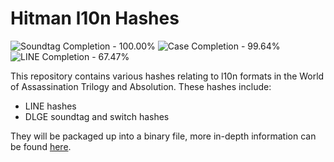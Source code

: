 # Hitman l10n Hashes

<!-- BADGES_START -->
![Soundtag Completion - 100.00%](https://img.shields.io/badge/Soundtag-100.00%25-green.svg)
![Case Completion - 99.64%](https://img.shields.io/badge/Case-99.64%25-green.svg)
![LINE Completion - 67.47%](https://img.shields.io/badge/LINE-67.47%25-red.svg)
<!-- BADGES_END -->

This repository contains various hashes relating to l10n formats in the World of Assassination Trilogy and Absolution. These hashes include:
- LINE hashes
- DLGE soundtag and switch hashes

They will be packaged up into a binary file, more in-depth information can be found [here](https://tonytools.win/libraries/hmlanguages#hash-list).

